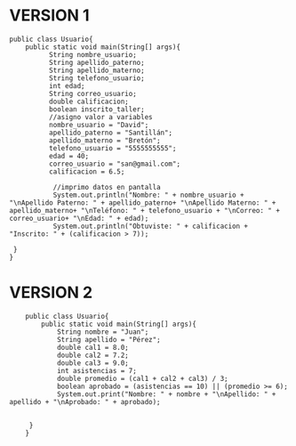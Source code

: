 # VERSION 1

    public class Usuario{
        public static void main(String[] args){
              String nombre_usuario;
              String apellido_paterno;
              String apellido_materno;
              String telefono_usuario;
              int edad;
              String correo_usuario;
              double calificacion;
              boolean inscrito_taller;
              //asigno valor a variables
              nombre_usuario = "David";
              apellido_paterno = "Santillán";
              apellido_materno = "Bretón";
              telefono_usuario = "5555555555";
              edad = 40;
              correo_usuario = "san@gmail.com";
              calificacion = 6.5;
    
               //imprimo datos en pantalla
               System.out.println("Nombre: " + nombre_usuario + "\nApellido Paterno: " + apellido_paterno+ "\nApellido Materno: " + apellido_materno+ "\nTeléfono: " + telefono_usuario + "\nCorreo: " + correo_usuario+ "\nEdad: " + edad);
               System.out.println("Obtuviste: " + calificacion + "Inscrito: " + (calificacion > 7));

     }
    }


# VERSION 2

        public class Usuario{
            public static void main(String[] args){
                String nombre = "Juan";
                String apellido = "Pérez";
                double cal1 = 8.0;
                double cal2 = 7.2;
                double cal3 = 9.0;
                int asistencias = 7;
                double promedio = (cal1 + cal2 + cal3) / 3;
                boolean aprobado = (asistencias == 10) || (promedio >= 6);
                System.out.print("Nombre: " + nombre + "\nApellido: " + apellido + "\nAprobado: " + aprobado);
        
               
         }  
        }

